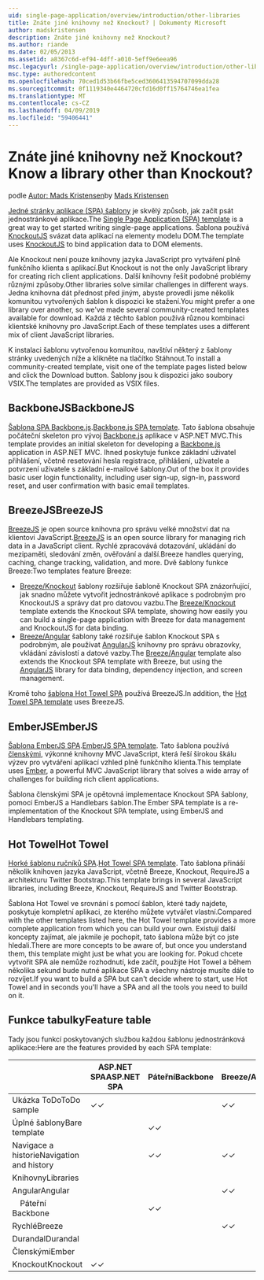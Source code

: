 ```yaml
---
uid: single-page-application/overview/introduction/other-libraries
title: Znáte jiné knihovny než Knockout? | Dokumenty Microsoft
author: madskristensen
description: Znáte jiné knihovny než Knockout?
ms.author: riande
ms.date: 02/05/2013
ms.assetid: a8367c6d-ef94-4dff-a010-5eff9e6eea96
msc.legacyurl: /single-page-application/overview/introduction/other-libraries
msc.type: authoredcontent
ms.openlocfilehash: 70ced1d53b66fbe5ced3606413594707099dda28
ms.sourcegitcommit: 0f1119340e4464720cfd16d0ff15764746ea1fea
ms.translationtype: MT
ms.contentlocale: cs-CZ
ms.lasthandoff: 04/09/2019
ms.locfileid: "59406441"
---
```

# <a name="know-a-library-other-than-knockout"></a><span data-ttu-id="eddba-104">Znáte jiné knihovny než Knockout?</span><span class="sxs-lookup"><span data-stu-id="eddba-104">Know a library other than Knockout?</span></span>

<span data-ttu-id="eddba-105">podle [Autor: Mads Kristensen](https://github.com/madskristensen)</span><span class="sxs-lookup"><span data-stu-id="eddba-105">by [Mads Kristensen](https://github.com/madskristensen)</span></span>

<span data-ttu-id="eddba-106">[Jedné stránky aplikace (SPA) šablony](knockoutjs-template.md) je skvělý způsob, jak začít psát jednostránkové aplikace.</span><span class="sxs-lookup"><span data-stu-id="eddba-106">The [Single Page Application (SPA) template](knockoutjs-template.md) is a great way to get started writing single-page applications.</span></span> <span data-ttu-id="eddba-107">Šablona používá [KnockoutJS](http://knockoutjs.com/) svázat data aplikací na elementy modelu DOM.</span><span class="sxs-lookup"><span data-stu-id="eddba-107">The template uses [KnockoutJS](http://knockoutjs.com/) to bind application data to DOM elements.</span></span>

<span data-ttu-id="eddba-108">Ale Knockout není pouze knihovny jazyka JavaScript pro vytváření plně funkčního klienta s aplikací.</span><span class="sxs-lookup"><span data-stu-id="eddba-108">But Knockout is not the only JavaScript library for creating rich client applications.</span></span> <span data-ttu-id="eddba-109">Další knihovny řešit podobné problémy různými způsoby.</span><span class="sxs-lookup"><span data-stu-id="eddba-109">Other libraries solve similar challenges in different ways.</span></span> <span data-ttu-id="eddba-110">Jedna knihovna dát přednost před jiným, abyste provedli jsme několik komunitou vytvořených šablon k dispozici ke stažení.</span><span class="sxs-lookup"><span data-stu-id="eddba-110">You might prefer a one library over another, so we've made several community-created templates available for download.</span></span> <span data-ttu-id="eddba-111">Každá z těchto šablon používá různou kombinaci klientské knihovny pro JavaScript.</span><span class="sxs-lookup"><span data-stu-id="eddba-111">Each of these templates uses a different mix of client JavaScript libraries.</span></span>

<span data-ttu-id="eddba-112">K instalaci šablonu vytvořenou komunitou, navštíví některý z šablony stránky uvedených níže a klikněte na tlačítko Stáhnout.</span><span class="sxs-lookup"><span data-stu-id="eddba-112">To install a community-created template, visit one of the template pages listed below and click the Download button.</span></span> <span data-ttu-id="eddba-113">Šablony jsou k dispozici jako soubory VSIX.</span><span class="sxs-lookup"><span data-stu-id="eddba-113">The templates are provided as VSIX files.</span></span>

## <a name="backbonejs"></a><span data-ttu-id="eddba-114">BackboneJS</span><span class="sxs-lookup"><span data-stu-id="eddba-114">BackboneJS</span></span>

<span data-ttu-id="eddba-115">[Šablona SPA Backbone.js](../templates/backbonejs-template.md).</span><span class="sxs-lookup"><span data-stu-id="eddba-115">[Backbone.js SPA template](../templates/backbonejs-template.md).</span></span> <span data-ttu-id="eddba-116">Tato šablona obsahuje počáteční skeleton pro vývoj [Backbone.js](http://backbonejs.org/) aplikace v ASP.NET MVC.</span><span class="sxs-lookup"><span data-stu-id="eddba-116">This template provides an initial skeleton for developing a [Backbone.js](http://backbonejs.org/) application in ASP.NET MVC.</span></span> <span data-ttu-id="eddba-117">Ihned poskytuje funkce základní uživatel přihlášení, včetně resetování hesla registrace, přihlášení, uživatele a potvrzení uživatele s základní e-mailové šablony.</span><span class="sxs-lookup"><span data-stu-id="eddba-117">Out of the box it provides basic user login functionality, including user sign-up, sign-in, password reset, and user confirmation with basic email templates.</span></span>

## <a name="breezejs"></a><span data-ttu-id="eddba-118">BreezeJS</span><span class="sxs-lookup"><span data-stu-id="eddba-118">BreezeJS</span></span>

<span data-ttu-id="eddba-119">[BreezeJS](http://www.breezejs.com/?utm_source=ms-spa) je open source knihovna pro správu velké množství dat na klientovi JavaScript.</span><span class="sxs-lookup"><span data-stu-id="eddba-119">[BreezeJS](http://www.breezejs.com/?utm_source=ms-spa) is an open source library for managing rich data in a JavaScript client.</span></span> <span data-ttu-id="eddba-120">Rychlé zpracovává dotazování, ukládání do mezipaměti, sledování změn, ověřování a další.</span><span class="sxs-lookup"><span data-stu-id="eddba-120">Breeze handles querying, caching, change tracking, validation, and more.</span></span> <span data-ttu-id="eddba-121">Dvě šablony funkce Breeze:</span><span class="sxs-lookup"><span data-stu-id="eddba-121">Two templates feature Breeze:</span></span>

- <span data-ttu-id="eddba-122">[Breeze/Knockout](../templates/breezeknockout-template.md) šablony rozšiřuje šabloně Knockout SPA znázorňující, jak snadno můžete vytvořit jednostránkové aplikace s podrobným pro KnockoutJS a správy dat pro datovou vazbu.</span><span class="sxs-lookup"><span data-stu-id="eddba-122">The [Breeze/Knockout](../templates/breezeknockout-template.md) template extends the Knockout SPA template, showing how easily you can build a single-page application with Breeze for data management and KnockoutJS for data binding.</span></span>
- <span data-ttu-id="eddba-123">[Breeze/Angular](../templates/breezeangular-template.md) šablony také rozšiřuje šablon Knockout SPA s podrobným, ale používat [AngularJS](http://angularjs.org) knihovny pro správu obrazovky, vkládání závislostí a datové vazby.</span><span class="sxs-lookup"><span data-stu-id="eddba-123">The [Breeze/Angular](../templates/breezeangular-template.md) template also extends the Knockout SPA template with Breeze, but using the [AngularJS](http://angularjs.org) library for data binding, dependency injection, and screen management.</span></span>

<span data-ttu-id="eddba-124">Kromě toho [šablona Hot Towel SPA](../templates/hottowel-template.md) používá BreezeJS.</span><span class="sxs-lookup"><span data-stu-id="eddba-124">In addition, the [Hot Towel SPA template](../templates/hottowel-template.md) uses BreezeJS.</span></span>

## <a name="emberjs"></a><span data-ttu-id="eddba-125">EmberJS</span><span class="sxs-lookup"><span data-stu-id="eddba-125">EmberJS</span></span>

<span data-ttu-id="eddba-126">[Šablona EmberJS SPA](../templates/emberjs-template.md).</span><span class="sxs-lookup"><span data-stu-id="eddba-126">[EmberJS SPA template](../templates/emberjs-template.md).</span></span> <span data-ttu-id="eddba-127">Tato šablona používá [členskými](http://emberjs.com/), výkonné knihovny MVC JavaScript, která řeší širokou škálu výzev pro vytváření aplikací vzhled plně funkčního klienta.</span><span class="sxs-lookup"><span data-stu-id="eddba-127">This template uses [Ember](http://emberjs.com/), a powerful MVC JavaScript library that solves a wide array of challenges for building rich client applications.</span></span>

<span data-ttu-id="eddba-128">Šablona členskými SPA je opětovná implementace Knockout SPA šablony, pomocí EmberJS a Handlebars šablon.</span><span class="sxs-lookup"><span data-stu-id="eddba-128">The Ember SPA template is a re-implementation of the Knockout SPA template, using EmberJS and Handlebars templating.</span></span>

## <a name="hot-towel"></a><span data-ttu-id="eddba-129">Hot Towel</span><span class="sxs-lookup"><span data-stu-id="eddba-129">Hot Towel</span></span>

<span data-ttu-id="eddba-130">[Horké šablonu ručníků SPA](../templates/hottowel-template.md).</span><span class="sxs-lookup"><span data-stu-id="eddba-130">[Hot Towel SPA template](../templates/hottowel-template.md).</span></span> <span data-ttu-id="eddba-131">Tato šablona přináší několik knihoven jazyka JavaScript, včetně Breeze, Knockout, RequireJS a architekturu Twitter Bootstrap.</span><span class="sxs-lookup"><span data-stu-id="eddba-131">This template brings in several JavaScript libraries, including Breeze, Knockout, RequireJS and Twitter Bootstrap.</span></span>

<span data-ttu-id="eddba-132">Šablona Hot Towel ve srovnání s pomocí šablon, které tady najdete, poskytuje kompletní aplikaci, ze kterého můžete vytvářet vlastní.</span><span class="sxs-lookup"><span data-stu-id="eddba-132">Compared with the other templates listed here, the Hot Towel template provides a more complete application from which you can build your own.</span></span> <span data-ttu-id="eddba-133">Existují další koncepty zajímat, ale jakmile je pochopit, tato šablona může být co jste hledali.</span><span class="sxs-lookup"><span data-stu-id="eddba-133">There are more concepts to be aware of, but once you understand them, this template might just be what you are looking for.</span></span> <span data-ttu-id="eddba-134">Pokud chcete vytvořit SPA ale nemůže rozhodnutí, kde začít, použijte Hot Towel a během několika sekund bude nutné aplikace SPA a všechny nástroje musíte dále to rozvíjet.</span><span class="sxs-lookup"><span data-stu-id="eddba-134">If you want to build a SPA but can't decide where to start, use Hot Towel and in seconds you'll have a SPA and all the tools you need to build on it.</span></span>

## <a name="feature-table"></a><span data-ttu-id="eddba-135">Funkce tabulky</span><span class="sxs-lookup"><span data-stu-id="eddba-135">Feature table</span></span>

<span data-ttu-id="eddba-136">Tady jsou funkcí poskytovaných službou každou šablonu jednostránková aplikace:</span><span class="sxs-lookup"><span data-stu-id="eddba-136">Here are the features provided by each SPA template:</span></span>


|                        | <span data-ttu-id="eddba-137">ASP.NET SPA</span><span class="sxs-lookup"><span data-stu-id="eddba-137">ASP.NET SPA</span></span> | <span data-ttu-id="eddba-138">Páteřní</span><span class="sxs-lookup"><span data-stu-id="eddba-138">Backbone</span></span> | <span data-ttu-id="eddba-139">Breeze/Angular</span><span class="sxs-lookup"><span data-stu-id="eddba-139">Breeze/Angular</span></span> | <span data-ttu-id="eddba-140">Breeze/KO</span><span class="sxs-lookup"><span data-stu-id="eddba-140">Breeze/KO</span></span> |  <span data-ttu-id="eddba-141">Členskými</span><span class="sxs-lookup"><span data-stu-id="eddba-141">Ember</span></span>   | <span data-ttu-id="eddba-142">Hot Towel</span><span class="sxs-lookup"><span data-stu-id="eddba-142">Hot Towel</span></span> |
|------------------------|-------------|----------|----------------|-----------|----------|-----------|
|      <span data-ttu-id="eddba-143">Ukázka ToDo</span><span class="sxs-lookup"><span data-stu-id="eddba-143">ToDo sample</span></span>       |  <span data-ttu-id="eddba-144">&#10003;</span><span class="sxs-lookup"><span data-stu-id="eddba-144">&#10003;</span></span>   |          |    <span data-ttu-id="eddba-145">&#10003;</span><span class="sxs-lookup"><span data-stu-id="eddba-145">&#10003;</span></span>    | <span data-ttu-id="eddba-146">&#10003;</span><span class="sxs-lookup"><span data-stu-id="eddba-146">&#10003;</span></span>  | <span data-ttu-id="eddba-147">&#10003;</span><span class="sxs-lookup"><span data-stu-id="eddba-147">&#10003;</span></span> |           |
|     <span data-ttu-id="eddba-148">Úplné šablony</span><span class="sxs-lookup"><span data-stu-id="eddba-148">Bare template</span></span>      |             | <span data-ttu-id="eddba-149">&#10003;</span><span class="sxs-lookup"><span data-stu-id="eddba-149">&#10003;</span></span> |                |           |          | <span data-ttu-id="eddba-150">&#10003;</span><span class="sxs-lookup"><span data-stu-id="eddba-150">&#10003;</span></span>  |
| <span data-ttu-id="eddba-151">Navigace a historie</span><span class="sxs-lookup"><span data-stu-id="eddba-151">Navigation and history</span></span> |             | <span data-ttu-id="eddba-152">&#10003;</span><span class="sxs-lookup"><span data-stu-id="eddba-152">&#10003;</span></span> |    <span data-ttu-id="eddba-153">&#10003;</span><span class="sxs-lookup"><span data-stu-id="eddba-153">&#10003;</span></span>    |           | <span data-ttu-id="eddba-154">&#10003;</span><span class="sxs-lookup"><span data-stu-id="eddba-154">&#10003;</span></span> | <span data-ttu-id="eddba-155">&#10003;</span><span class="sxs-lookup"><span data-stu-id="eddba-155">&#10003;</span></span>  |
|        <span data-ttu-id="eddba-156">Knihovny</span><span class="sxs-lookup"><span data-stu-id="eddba-156">Libraries</span></span>       |             |          |                |           |          |           |
|        <span data-ttu-id="eddba-157">Angular</span><span class="sxs-lookup"><span data-stu-id="eddba-157">Angular</span></span>         |             |          |    <span data-ttu-id="eddba-158">&#10003;</span><span class="sxs-lookup"><span data-stu-id="eddba-158">&#10003;</span></span>    |           |          |           |
|    <span data-ttu-id="eddba-159">&#8195;Páteřní</span><span class="sxs-lookup"><span data-stu-id="eddba-159">&#8195;Backbone</span></span>     |             | <span data-ttu-id="eddba-160">&#10003;</span><span class="sxs-lookup"><span data-stu-id="eddba-160">&#10003;</span></span> |                |           |          |           |
|         <span data-ttu-id="eddba-161">Rychlé</span><span class="sxs-lookup"><span data-stu-id="eddba-161">Breeze</span></span>         |             |          |    <span data-ttu-id="eddba-162">&#10003;</span><span class="sxs-lookup"><span data-stu-id="eddba-162">&#10003;</span></span>    | <span data-ttu-id="eddba-163">&#10003;</span><span class="sxs-lookup"><span data-stu-id="eddba-163">&#10003;</span></span>  |          | <span data-ttu-id="eddba-164">&#10003;</span><span class="sxs-lookup"><span data-stu-id="eddba-164">&#10003;</span></span>  |
|        <span data-ttu-id="eddba-165">Durandal</span><span class="sxs-lookup"><span data-stu-id="eddba-165">Durandal</span></span>        |             |          |                |           |          | <span data-ttu-id="eddba-166">&#10003;</span><span class="sxs-lookup"><span data-stu-id="eddba-166">&#10003;</span></span>  |
|         <span data-ttu-id="eddba-167">Členskými</span><span class="sxs-lookup"><span data-stu-id="eddba-167">Ember</span></span>          |             |          |                |           | <span data-ttu-id="eddba-168">&#10003;</span><span class="sxs-lookup"><span data-stu-id="eddba-168">&#10003;</span></span> |           |
|        <span data-ttu-id="eddba-169">Knockout</span><span class="sxs-lookup"><span data-stu-id="eddba-169">Knockout</span></span>        |  <span data-ttu-id="eddba-170">&#10003;</span><span class="sxs-lookup"><span data-stu-id="eddba-170">&#10003;</span></span>   |          |                | <span data-ttu-id="eddba-171">&#10003;</span><span class="sxs-lookup"><span data-stu-id="eddba-171">&#10003;</span></span>  |          | <span data-ttu-id="eddba-172">&#10003;</span><span class="sxs-lookup"><span data-stu-id="eddba-172">&#10003;</span></span>  |

